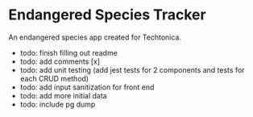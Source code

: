 # Endangered Species Tracker

An endangered species app created for Techtonica.

- todo: finish filling out readme
- todo: add comments [x]
- todo: add unit testing (add jest tests for 2 components and tests for each CRUD method)
- todo: add input sanitization for front end
- todo: add more initial data
- todo: include pg dump